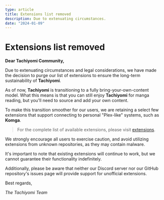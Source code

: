 ```yaml
---
type: article
title: Extensions list removed
description: Due to extenuating circumstances.
date: "2024-01-09"
---
```


# Extensions list removed

**Dear Tachiyomi Community,**

Due to extenuating circumstances and legal considerations, we have made the decision to purge our list of extensions to ensure the long-term sustainability of **Tachiyomi**.

As of now, **Tachiyomi** is transitioning to a fully bring-your-own-content model. What this means is that you can still enjoy **Tachiyomi** for manga reading, but you'll need to source and add your own content.

To make this transition smoother for our users, we are retaining a select few extensions that support connecting to personal "Plex-like" systems, such as **Komga**.

> For the complete list of available extensions, please visit [extensions](/extensions/).

We strongly encourage all users to exercise caution, and avoid utilizing extensions from unknown repositories, as they may contain malware.

It's important to note that existing extensions will continue to work, but we cannot guarantee their functionality indefinitely.

Additionally, please be aware that neither our Discord server nor our GitHub repository's issues page will provide support for unofficial extensions.

Best regards,

*The Tachiyomi Team*
